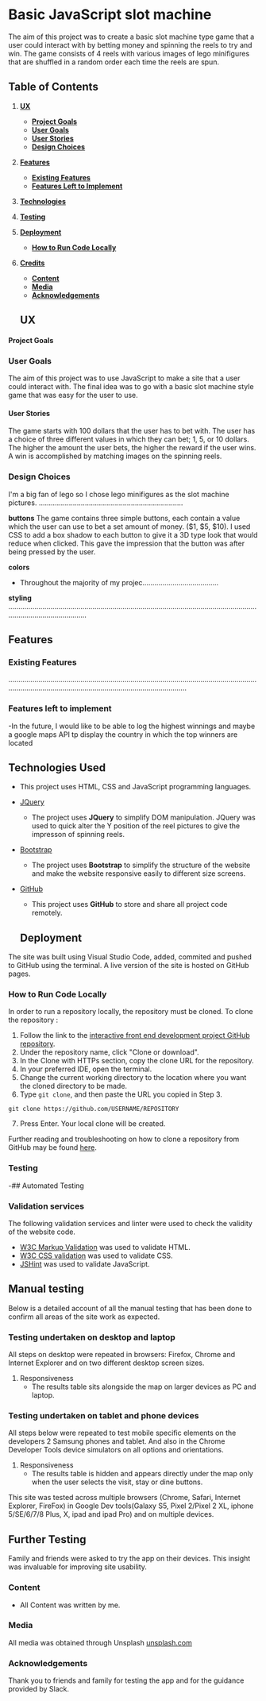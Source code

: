 # Basic JavaScript slot machine
The aim of this project was to create a basic slot machine type game that a user could interact with by betting money and spinning the reels to try and win.
The game consists of 4 reels with various images of lego minifigures that are shuffled in a random order each time the reels are spun.

## Table of Contents
1. [**UX**](#ux)
    - [**Project Goals**](#project-goals)
    - [**User Goals**](#player-goals)
    - [**User Stories**](#user-stories)
    - [**Design Choices**](#design-choices)
    

2. [**Features**](#features)   
    - [**Existing Features**](#existing-features)
    - [**Features Left to Implement**](#features-left-to-implement)

3. [**Technologies**](#technologies)

4. [**Testing**](#testing)

5. [**Deployment**](#deployment)
    - [**How to Run Code Locally**](#how-to-run-locally)

6. [**Credits**](#credits)
    - [**Content**](#content)
    - [**Media**](#media)    
    - [**Acknowledgements**](#acknowledgements)
    
    ## UX

#### Project Goals

### User Goals

The aim of this project was to use JavaScript to make a site that a user could interact with. The final idea was to go with a basic slot machine style game that was easy for the user to use.

#### User Stories

The game starts with 100 dollars that the user has to bet with. The user has a choice of three different values in which they can bet; 1, 5, or 10 dollars. The higher the amount the user bets, the higher the reward if the user wins. A win is accomplished by matching images on the spinning reels.

### Design Choices
I'm a big fan of lego so I chose lego minifigures as the slot machine pictures.
........................................................................


**buttons**
The game contains three simple buttons, each contain a value which the user can use to bet a set amount of money. ($1, $5, $10). I used CSS to add a box shadow to each button to give it a 3D type look that would reduce when clicked. This gave the impression that the button was after being pressed by the user.

**colors**
- Throughout the majority of my projec......................................

**styling**
...................................................................................................................................................................


## Features
### Existing Features
.....................................................................................................................................................................................................................
### Features left to implement 
-In the future, I would like to be able to log the highest winnings and maybe a google maps API tp display the country in which the top winners are located

## Technologies Used

- This project uses HTML, CSS and JavaScript programming languages.
- [JQuery](https://jquery.com)
    - The project uses **JQuery** to simplify DOM manipulation. JQuery was used to quick alter the Y position of the reel pictures to give the impresson of spinning reels.

- [Bootstrap](https://www.bootstrapcdn.com/)
    - The project uses **Bootstrap** to simplify the structure of the website and make the website responsive easily to different size screens.
    

- [GitHub](https://github.com/)
    - This project uses **GitHub** to store and share all project code remotely. 


   ## Deployment

The site was built using Visual Studio Code, added, commited and pushed to GitHub using the terminal. A live version of the site is hosted on GitHub pages.

### How to Run Code Locally
In order to run a repository locally, the repository must be cloned. To clone the repository
:
1. Follow the link to the [interactive front end development project GitHub repository](https://github.com/...........................).
2. Under the repository name, click "Clone or download".
3. In the Clone with HTTPs section, copy the clone URL for the repository. 
4. In your preferred IDE, open the terminal.
5. Change the current working directory to the location where you want the cloned directory to be made.
6. Type ```git clone```, and then paste the URL you copied in Step 3.
```console
git clone https://github.com/USERNAME/REPOSITORY
```
7. Press Enter. Your local clone will be created.

Further reading and troubleshooting on how to clone a repository from GitHub may be found [here](https://help.github.com/en/articles/cloning-a-repository).

### Testing
-## Automated Testing

### Validation services
The following validation services and linter were used to check the validity of the website code.
- [W3C Markup Validation]( https://validator.w3.org/) was used to validate HTML.
- [W3C CSS validation](https://jigsaw.w3.org/css-validator/) was used to validate CSS.
- [JSHint](https://jshint.com/) was used to validate JavaScript.

## Manual testing
Below is a detailed account of all the manual testing that has been done to confirm all areas of the site work as expected. 

### Testing undertaken on desktop and laptop

All steps on desktop were repeated in browsers: Firefox, Chrome and Internet Explorer and on two different desktop screen sizes.

1. Responsiveness
    - The results table sits alongside the map on larger devices as PC and laptop. 

### Testing undertaken on tablet and phone devices
All steps below were repeated to test mobile specific elements on the developers 2 Samsung phones and tablet. 
And also in the Chrome Developer Tools device simulators on all options and orientations.

1. Responsiveness
    - The results table is hidden and appears directly under the map only when the user selects the visit, stay or dine buttons.

This site was tested across multiple browsers (Chrome, Safari, Internet Explorer, FireFox) in Google Dev tools(Galaxy S5, Pixel 2/Pixel 2 XL, iphone 5/SE/6/7/8 Plus, X, ipad and ipad Pro) and on multiple devices.

## Further Testing

Family and friends were asked to try the app on their devices. This insight was invaluable for improving site usability. 

### Content 

- All Content was written by me.


### Media

All media was obtained through Unsplash [unsplash.com](https://unsplash.com/photos/_SFJhRPzJHs)

### Acknowledgements

Thank you to friends and family for testing the app and for the guidance provided by Slack. 

